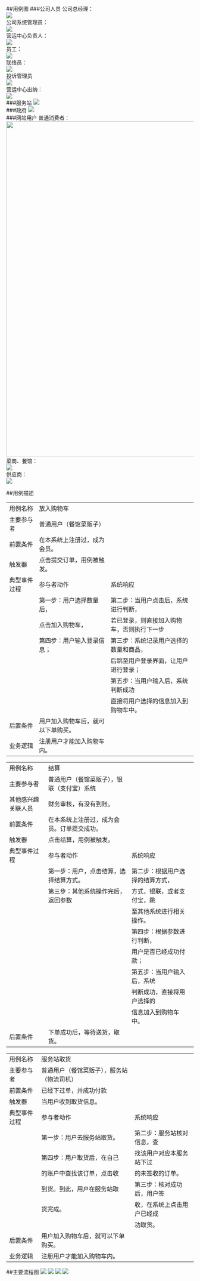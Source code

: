 

##用例图
###公司人员
公司总经理：<br>
<img src="http://a3.qpic.cn/psb?/V11pPhXt45Tccw/gAVTZxL61d.emhO1UHWayo4UatcFsPYxN9l6pKtIkwQ!/b/dIMAAAAAAAAA&bo=NwIYATcCGAEDACU!&rf=viewer_4"/><br>
公司系统管理员：<br>
<img src="http://a2.qpic.cn/psb?/V11pPhXt45Tccw/JqtPxFj3llig2MWe7wnZDaADkb53xWG*Yk5rCjnQJ8E!/b/dJQAAAAAAAAA&bo=*ALMAfwCzAEDACU!&rf=viewer_4"/><br>
营运中心负责人：<br>
<img src="http://a3.qpic.cn/psb?/V11pPhXt45Tccw/GZHzT0YcMO8NiNTOt5vVTuAoTcGz8tIpLIeGEMRaycs!/b/dHMBAAAAAAAA&bo=qQEzAgAAAAADALw!&rf=viewer_4"/><br>
员工：<br>
<img src="http://a3.qpic.cn/psb?/V11pPhXt45Tccw/fFnPbsAL8n6MmGUGQx7JxRSWoWZKxa7UMRN*T0.ullU!/b/dHEAAAAAAAAA&bo=rQIhAq0CIQIDACU!&rf=viewer_4"/><br>
联络员：<br>
<img src="http://a1.qpic.cn/psb?/V11pPhXt45Tccw/DEW2qhqVoeXOLX.8YOQsATD6d2DJGO4BHDq1ZIF.Pd4!/b/dGUBAAAAAAAA&bo=UgMXAlIDFwIDACU!&rf=viewer_4"/><br>
投诉管理员<br>
<img src="http://a3.qpic.cn/psb?/V11pPhXt45Tccw/Sjr8tKj2PGJ58SwDrcagKAKMYVQ31ewXROzeC.o*VIc!/b/dJIAAAAAAAAA&bo=IwJVASMCVQEDACU!&rf=viewer_4"/><br>
营运中心出纳：<br>
<img src="http://a3.qpic.cn/psb?/V11pPhXt45Tccw/Sjr8tKj2PGJ58SwDrcagKAKMYVQ31ewXROzeC.o*VIc!/b/dJIAAAAAAAAA&bo=IwJVASMCVQEDACU!&rf=viewer_4"/><br>
###服务站
<img src="http://a3.qpic.cn/psb?/V11pPhXt45Tccw/UnPDTBA52BFU5xZEaZR7gLSSLFn3CjRy7mk8U8qf3Vk!/b/dIMAAAAAAAAA&bo=AgMKAgIDCgIDACU!&rf=viewer_4"/><br>
###政府
<img src="http://a1.qpic.cn/psb?/V11pPhXt45Tccw/YG0*nvSSIHHzePC9GcAtY5hEDZrrs6Ynxa*vANIV4ss!/b/dGUBAAAAAAAA&bo=NgJEATYCRAEDACU!&rf=viewer_4"/><br>
###网站用户
普通消费者：<br>
<img src="http://a3.qpic.cn/psb?/V11pPhXt45Tccw/*5ZEq.kxswlsYSWVy4OwcF68sBV6EsYgXpVzSkQE4z0!/b/dGQBAAAAAAAA&bo=2AImAtgCJgIDACU!&rf=viewer_4" width="700px" height="900px"/><br>
菜商、餐馆：<br>
<img src="http://a2.qpic.cn/psb?/V11pPhXt45Tccw/PzyrKMW4cDYDutO4*XAoWDwNJG80ECa0kXZocOO82K0!/b/dJQAAAAAAAAA&bo=sAMCArADAgIDACU!&rf=viewer_4"/><br>
供应商：<br>
<img src="http://a3.qpic.cn/psb?/V11pPhXt45Tccw/ARSa7yvDP3o.YOBzpSz1hTEKxCB.dhpILH5pvFzbAmc!/b/dGQBAAAAAAAA&bo=uQInArkCJwIDACU!&rf=viewer_4"/><br>





##用例描述


|               |                             |                                           |
| ------------- | ----------------------------|----------------------------------------   |
|用例名称	      |放入购物车                   |                                           |
|主要参与者	    |普通用户（餐馆菜贩子）       |                                           |
|前置条件     	|在本系统上注册过，成为会员。 |                                           |
|触发器	        |点击提交订单，用例被触发。   |                                           |
|典型事件过程	  |      参与者动作             |     系统响应                              |
|               | 第一步：用户选择数量后，    |第二步：当用户点击后，系统进行判断，       |
|               |  点击加入购物车，           |若已登录，则直接加入购物车，否则执行下一步 |
|               | 第四步：用户输入登录信息；  |第三步：系统记录用户选择的数量和商品，     |
|               |                             |后跳至用户登录界面，让用户进行登录；       |
|               |                             |第五步：当用户输入后，系统判断成功         |
|               |                             |直接将用户选择的信息加入到购物车中。       |
|后置条件	      |用户加入购物车后，就可以下单购买。                                       |
|业务逻辑       |注册用户才能加入购物车内。                                               |



|               |                             |                                           |
| ------------- | ----------------------------|----------------------------------------   |
|用例名称	      |结算                         |                                           |
|主要参与者	    |普通用户（餐馆菜贩子），银联（支付宝）系统       |                |
|其他感兴趣关联人员	|财务审核，有没有到账。|
|前置条件     	|在本系统上注册过，成为会员。订单提交成功。 |                          |
|触发器	        |点击结算，用例被触发。  |                                           |
|典型事件过程	  |      参与者动作             |     系统响应                              |
|               | 第一步：用户，点击结算，选择结算方式。|第二步：根据用户选择的结算方式，|
|               |       第三步：其他系统操作完后，返回参数    |方式，银联，或者支付宝，跳     |
|               |                             |至其他系统进行相关操作。 |
|               |                             |第四步：根据参数进行判断，    |
|               |                             |用户是否已经成功付款；     |
|               |                             |第五步：当用户输入后，系统      |
|               |                             |判断成功，直接将用户选择的       |
|              |                              |信息加入到购物车中。|
|后置条件	      |下单成功后，等待送货，取货。                     |





|               |                             |                                           |
| ------------- | ----------------------------|----------------------------------------   |
|用例名称	      |服务站取货              |                                           |
|主要参与者	    |普通用户（餐馆菜贩子），服务站（物流司机）   |                                           |
|前置条件     	|已经下过单，并成功付款 |                                           |
|触发器	        |当用户收到取货信息。   |                                           |
|典型事件过程	  |      参与者动作             |     系统响应                              |
|               |第一步：用户去服务站取货。 |第二步：服务站核对信息，查      |
|               | 第四步：用户取货后，在自己         |找该用户对应本服务站下过 |
|               | 的账户中查找该订单，点击收  |的未签收的订单。     |
|               |  到货。到此，用户在服务站取  |第三步：核对成功后，用户签      |
|               |          货完成。             |收，在系统上点击用户已经成        |
|               |                             |功取货。       |
|后置条件	      |用户加入购物车后，就可以下单购买。                                       |
|业务逻辑       |注册用户才能加入购物车内。                                               |



##主要流程图
<img src="http://a3.qpic.cn/psb?/V11pPhXt45Tccw/B8eOm0dQpiPwQvq4XrpNPboJOvUhLjNykvFXgNyH0xw!/b/dHMBAAAAAAAA&bo=IgOAAgAAAAADAIY!&rf=viewer_4"/>
<img src="http://a1.qpic.cn/psb?/V11pPhXt45Tccw/.c43yKM.YdFsExjX.AroxgGrzndfZBukB*tU3IEnivs!/b/dHQBAAAAAAAA&bo=wwQ2AgAAAAADANY!&rf=viewer_4"/>
<img src="http://a3.qpic.cn/psb?/V11pPhXt45Tccw/H90eappu45owOHnsu4FdfJ0s*yuR1FKqIWSQVZUsg*g!/b/dHMBAAAAAAAA&bo=tQI5AgAAAAADAKk!&rf=viewer_4"/>
<img src="http://a1.qpic.cn/psb?/V11pPhXt45Tccw/XTt9yw5Sigdgppud7qqUFBZmAHo5XYZjJEf5kHdCZF0!/b/dHQBAAAAAAAA&bo=VAROAgAAAAADADk!&rf=viewer_4"/>
